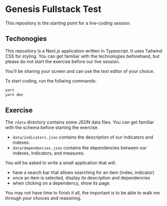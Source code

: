 # Genesis Fullstack Test

This repository is the starting point for a live-coding session.

## Techonogies

This repository is a Next.js application written in Typescript. It uses Tailwind CSS for styling.
You can get familiar with the technologies beforehand, but please do not start the exercise before our live session.

You'll be sharing your screen and can use the text editor of your choice.

To start coding, run the follwing commands:

```bash
yarn
yarn dev
```

## Exercise

The `/data` directory contains some JSON data files. You can get familiar with the schema before starting the exercise.

- `data/indicators.json` contains the description of our indicators and indexes.
- `data/dependencies.json` contains the dependencies between our indexes, indicators, and measures.

You will be asked to write a small application that will:

- have a search bar that allows searching for an item (index, indicator)
- once an item is selected, display its description and dependencies
- when clicking on a dependency, show its page.

You may not have time to finish it all, the important is to be able to walk me through your choices and reasoning.

